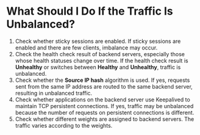 # What Should I Do If the Traffic Is Unbalanced?<a name="EN-US_TOPIC_0132401670"></a>

1.  Check whether sticky sessions are enabled. If sticky sessions are enabled and there are few clients, imbalance may occur.
2.  Check the health check result of backend servers, especially those whose health statuses change over time. If the health check result is  **Unhealthy**  or switches between  **Healthy**  and  **Unhealthy**, traffic is unbalanced.
3.  Check whether the  **Source IP hash**  algorithm is used. If yes, requests sent from the same IP address are routed to the same backend server, resulting in unbalanced traffic.
4.  Check whether applications on the backend server use Keepalived to maintain TCP persistent connections. If yes, traffic may be unbalanced because the number of requests on persistent connections is different.
5.  Check whether different weights are assigned to backend servers. The traffic varies according to the weights.

